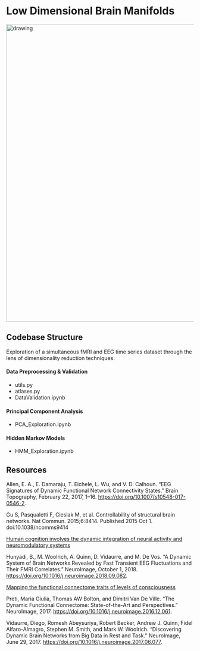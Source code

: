 # Low Dimensional Brain Manifolds
<img src="output/principal_component_analysis/multi_modal_low_dimensional_manifold_traversal.png" alt="drawing" width="800"/>


## Codebase Structure
Exploration of a simultaneous fMRI and EEG time series dataset through the lens of dimensionality reduction techniques.

#### Data Preprocessing & Validation
- utils.py
- atlases.py
- DataValidation.ipynb

#### Principal Component Analysis 
- PCA_Exploration.ipynb

#### Hidden Markov Models 
- HMM_Exploration.ipynb


## Resources

Allen, E. A., E. Damaraju, T. Eichele, L. Wu, and V. D. Calhoun. “EEG Signatures of Dynamic Functional Network Connectivity States.” Brain Topography, February 22, 2017, 1–16. https://doi.org/10.1007/s10548-017-0546-2.

Gu S, Pasqualetti F, Cieslak M, et al. Controllability of structural brain networks. Nat Commun. 2015;6:8414. Published 2015 Oct 1. doi:10.1038/ncomms9414

[Human cognition involves the dynamic integration of neural activity and neuromodulatory systems](https://www.nature.com/articles/s41593-018-0312-0.epdf?author_access_token=6x7MyUtqsB16RnzfitTZMNRgN0jAjWel9jnR3ZoTv0PMqbuunDnosgZdyIupm4_bYGL7ERUflw1fKFzx5aAf_3MYQ8dfxyzLquFTQFhg3-JFMH7o7NmaTF3qM3QAr6u33k0yBPIn0Go2B-h6TeeTrA%3D%3D)

Hunyadi, B., M. Woolrich, A. Quinn, D. Vidaurre, and M. De Vos. “A Dynamic System of Brain Networks Revealed by Fast Transient EEG Fluctuations and Their FMRI Correlates.” NeuroImage, October 1, 2018. https://doi.org/10.1016/j.neuroimage.2018.09.082.

[Mapping the functional connectome traits of levels of consciousness](https://arxiv.org/abs/1605.03031)

Preti, Maria Giulia, Thomas AW Bolton, and Dimitri Van De Ville. “The Dynamic Functional Connectome: State-of-the-Art and Perspectives.” NeuroImage, 2017. https://doi.org/10.1016/j.neuroimage.2016.12.061.

Vidaurre, Diego, Romesh Abeysuriya, Robert Becker, Andrew J. Quinn, Fidel Alfaro-Almagro, Stephen M. Smith, and Mark W. Woolrich. “Discovering Dynamic Brain Networks from Big Data in Rest and Task.” NeuroImage, June 29, 2017. https://doi.org/10.1016/j.neuroimage.2017.06.077.


